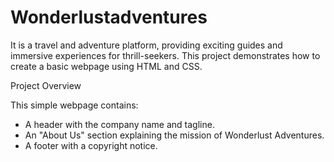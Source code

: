 # Wonderlustadventures
It is a travel and adventure platform, providing exciting guides and immersive experiences for thrill-seekers. This project demonstrates how to create a basic webpage using HTML and CSS.

Project Overview

This simple webpage contains:
- A header with the company name and tagline.
- An "About Us" section explaining the mission of Wonderlust Adventures.
- A footer with a copyright notice.
